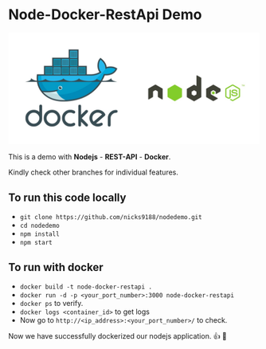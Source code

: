 # Node-Docker-RestApi Demo

![picture alt](views/img/docker-node.jpeg)

This is a demo with **Nodejs** - **REST-API** - **Docker**.

Kindly check other branches for individual features.

## To run this code locally

* `git clone https://github.com/nicks9188/nodedemo.git`
* `cd nodedemo`
* `npm install`
* `npm start`

## To run with docker

* `docker build -t node-docker-restapi .`
* `docker run -d -p <your_port_number>:3000 node-docker-restapi`
* `docker ps` to verify.
* `docker logs <container_id>` to get logs
* Now go to `http://<ip_address>:<your_port_number>/` to check.

Now we have successfully dockerized our nodejs application. :thumbsup: :metal:
